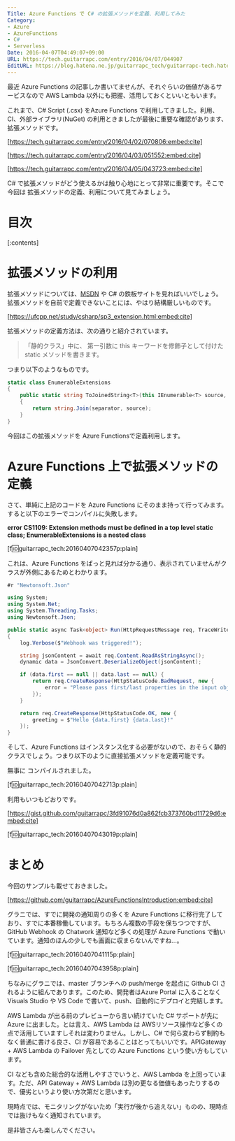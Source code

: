 ```yaml
---
Title: Azure Functions で C# の拡張メソッドを定義、利用してみた
Category:
- Azure
- AzureFunctions
- C#
- Serverless
Date: 2016-04-07T04:49:07+09:00
URL: https://tech.guitarrapc.com/entry/2016/04/07/044907
EditURL: https://blog.hatena.ne.jp/guitarrapc_tech/guitarrapc-tech.hatenablog.com/atom/entry/10328537792370105859
---
```


最近 Azure Functions の記事しか書いてませんが、それぐらいの価値があるサービスなので AWS Lambda 以外にも把握、活用しておくといいともいます。

これまで、C# Script (.csx) をAzure Functions で利用してきました。利用、CI、外部ライブラリ(NuGet) の利用ときましたが最後に重要な確認があります、拡張メソッドです。

[https://tech.guitarrapc.com/entry/2016/04/02/070806:embed:cite]

[https://tech.guitarrapc.com/entry/2016/04/03/051552:embed:cite]

[https://tech.guitarrapc.com/entry/2016/04/05/043723:embed:cite]

C# で拡張メソッドがどう使えるかは触り心地にとって非常に重要です。そこで今回は 拡張メソッドの定義、利用について見てみましょう。


# 目次

[:contents]

# 拡張メソッドの利用

拡張メソッドについては、[MSDN](https://msdn.microsoft.com/ja-jp/library/bb383977.aspx) や C# の鉄板サイトを見ればいいでしょう。拡張メソッドを自前で定義できないことには、やはり結構厳しいものです。

[https://ufcpp.net/study/csharp/sp3_extension.html:embed:cite]

拡張メソッドの定義方法は、次の通りと紹介されています。

> 「静的クラス」中に、 第一引数に this キーワードを修飾子として付けた static メソッドを書きます。

つまり以下のようなものです。

```cs
static class EnumerableExtensions
{
    public static string ToJoinedString<T>(this IEnumerable<T> source, string separator = "")
    {
        return string.Join(separator, source);
    }
}
```

今回はこの拡張メソッドを Azure Functionsで定義利用します。

# Azure Functions 上で拡張メソッドの定義

さて、単純に上記のコードを Azure Functions にそのまま持って行ってみます。すると以下のエラーでコンパイルに失敗します。

**error CS1109: Extension methods must be defined in a top level static class; EnumerableExtensions is a nested class**

[f:id:guitarrapc_tech:20160407042357p:plain]

これは、Azure Functions をぱっと見れば分かる通り、表示されていませんがクラスが外側にあるためとわかります。

```cs
#r "Newtonsoft.Json"

using System;
using System.Net;
using System.Threading.Tasks;
using Newtonsoft.Json;

public static async Task<object> Run(HttpRequestMessage req, TraceWriter log)
{
    log.Verbose($"Webhook was triggered!");

    string jsonContent = await req.Content.ReadAsStringAsync();
    dynamic data = JsonConvert.DeserializeObject(jsonContent);

    if (data.first == null || data.last == null) {
        return req.CreateResponse(HttpStatusCode.BadRequest, new {
            error = "Please pass first/last properties in the input object"
        });
    }

    return req.CreateResponse(HttpStatusCode.OK, new {
        greeting = $"Hello {data.first} {data.last}!"
    });
}
```

そして、Azure Functions はインスタンス化する必要がないので、おそらく静的クラスでしょう。つまり以下のように直接拡張メソッドを定義可能です。

無事に コンパイルされました。

[f:id:guitarrapc_tech:20160407042713p:plain]

利用もいつもどおりです。

[https://gist.github.com/guitarrapc/3fd91076d0a862fcb373760bd11729d6:embed:cite]

[f:id:guitarrapc_tech:20160407043019p:plain]

# まとめ

今回のサンプルも載せておきました。

[https://github.com/guitarrapc/AzureFunctionsIntroduction:embed:cite]


グラニでは、すでに開発の通知周りの多くを Azure Functions に移行完了しており、すでに本番稼働しています。もちろん複数の手段を保ちつつですが、GitHub Webhook の Chatwork 通知など多くの処理が Azure Functions で動いています。通知のほんの少しでも画面に収まらないんですね...。

[f:id:guitarrapc_tech:20160407041115p:plain]

[f:id:guitarrapc_tech:20160407043958p:plain]

ちなみにグラニでは、master ブランチへの push/merge を起点に Github CI されるように組んであります。このため、開発者はAzure Portal に入ることなく Visuals Studio や VS Code で書いて、push、自動的にデプロイと完結します。

AWS Lambda が出る前のプレビューから言い続けていた C# サポートが先に Azure に出ました。とは言え、AWS Lambda は AWSリソース操作など多くの点で活用していますしそれは変わりません。しかし、C# で何ら変わらず制約もなく普通に書ける良さ、CI が容易であることはとってもいいです。APIGateway + AWS Lambda の Failover 先としての Azure Functions という使い方もしています。

CI なども含めた総合的な活用しやすさでいうと、AWS Lambda を上回っています。ただ、API Gateway + AWS Lambda は別の更なる価値もあったりするので、優劣というより使い方次第だと思います。

現時点では、モニタリングがないため「実行が後から追えない」ものの、現時点では抜けもなく通知されています。

是非皆さんも楽しんでください。
